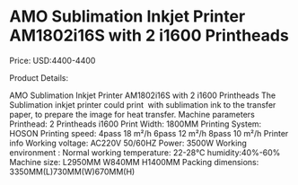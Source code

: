 # AMO Sublimation Inkjet Printer AM1802i16S with 2 i1600 Printheads

Price: USD:4400-4400

Product Details:

AMO Sublimation Inkjet Printer AM1802i16S with 2 i1600 Printheads
The Sublimation inkjet printer could print  with sublimation ink to the transfer paper, to prepare the image for heat transfer.
Machine parameters
Printhead:	2 Printheads i1600
Print Width:	1800MM
Printing System: HOSON
Printing speed:
4pass	18 m²/h
6pass	12 m²/h
8pass	10 m²/h
Printer info
Working voltage:	AC220V 50/60HZ
Power:	3500W
Working environment	:
Normal working temperature: 22-28℃ humidity:40%-60%
Machine size:	L2950MM W840MM H1400MM
Packing dimensions:	3350MM(L)730MM(W)670MM(H)
